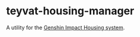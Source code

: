 # teyvat-housing-manager

A utility for the [Genshin Impact Housing system](https://genshin-impact.fandom.com/wiki/Housing).
